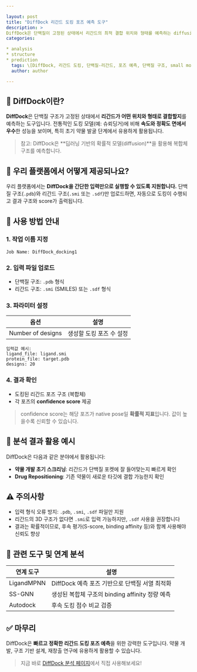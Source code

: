 ```yaml
---

layout: post
title: "DiffDock 리간드 도킹 포즈 예측 도구"
description: >
DiffDock은 단백질이 고정된 상태에서 리간드의 최적 결합 위치와 형태를 예측하는 diffusion 기반 모델입니다. 빠르고 정확한 포즈 탐색이 가능합니다.
categories:

* analysis
* structure
* prediction
  tags: \[DiffDock, 리간드 도킹, 단백질-리간드, 포즈 예측, 단백질 구조, small molecule, 도킹]
  author: author

---
```


## 🔬 DiffDock이란?

**DiffDock**은 단백질 구조가 고정된 상태에서 **리간드가 어떤 위치와 형태로 결합할지**를 예측하는 도구입니다.
전통적인 도킹 모델(예: 슈뢰딩거)에 비해 **속도와 정확도 면에서 우수**한 성능을 보이며, 특히 초기 약물 발굴 단계에서 유용하게 활용됩니다.

> 참고: DiffDock은 \*\*딥러닝 기반의 확률적 모델(diffusion)\*\*을 활용해 복합체 구조를 예측합니다.

## 🧪 우리 플랫폼에서 어떻게 제공되나요?

우리 플랫폼에서는 **DiffDock을 간단한 입력만으로 실행할 수 있도록 지원합니다.**
단백질 구조(`.pdb`)와 리간드 구조(`.smi` 또는 `.sdf`)만 업로드하면, 자동으로 도킹이 수행되고 결과 구조와 score가 출력됩니다.

## 📝 사용 방법 안내

### 1. 작업 이름 지정

```plaintext
Job Name: DiffDock_docking1
```

### 2. 입력 파일 업로드

* 단백질 구조: `.pdb` 형식
* 리간드 구조: `.smi` (SMILES) 또는 `.sdf` 형식

### 3. 파라미터 설정

| 옵션                | 설명             |
| ----------------- | -------------- |
| Number of designs | 생성할 도킹 포즈 수 설정 |

```plaintext
입력값 예시:
ligand_file: ligand.smi
protein_file: target.pdb
designs: 20
```

### 4. 결과 확인

* 도킹된 리간드 포즈 구조 (복합체)
* 각 포즈의 **confidence score** 제공

> confidence score는 해당 포즈가 native pose일 **확률적 지표**입니다. 값이 높을수록 신뢰할 수 있습니다.

## 🧬 분석 결과 활용 예시

DiffDock은 다음과 같은 분야에서 활용됩니다:

* **약물 개발 초기 스크리닝**: 리간드가 단백질 포켓에 잘 들어맞는지 빠르게 확인
* **Drug Repositioning**: 기존 약물이 새로운 타깃에 결합 가능한지 확인

## ⚠️ 주의사항

* 입력 형식 오류 방지: `.pdb`, `.smi`, `.sdf` 파일만 지원
* 리간드의 3D 구조가 없다면 `.smi`로 입력 가능하지만, `.sdf` 사용을 권장합니다
* 결과는 확률적이므로, 후속 평가(S-score, binding affinity 등)와 함께 사용해야 신뢰도 향상

## 🔄 관련 도구 및 연계 분석

| 연계 도구      | 설명                                 |
| ---------- | ---------------------------------- |
| LigandMPNN | DiffDock 예측 포즈 기반으로 단백질 서열 최적화     |
| SS-GNN     | 생성된 복합체 구조의 binding affinity 정량 예측 |
| Autodock   | 후속 도킹 점수 비교 검증                     |

## ✅ 마무리

DiffDock은 **빠르고 정확한 리간드 도킹 포즈 예측**을 위한 강력한 도구입니다.
약물 개발, 구조 기반 설계, 재창출 연구에 유용하게 활용할 수 있습니다.

> 지금 바로 <a href="#" onclick="window.open('https://curie.kr/Analysis/DiffDock', '_blank'); return false;" rel="noopener noreferrer">DiffDock 분석 페이지</a>에서 직접 사용해보세요!
